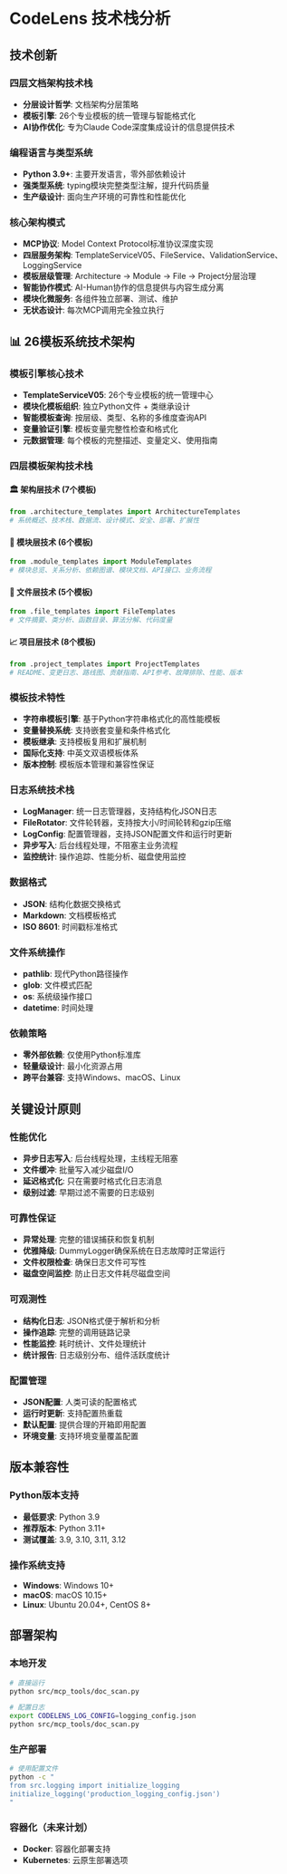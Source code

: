 
# CodeLens 技术栈分析

## 技术创新

### 四层文档架构技术栈
- **分层设计哲学**: 文档架构分层策略
- **模板引擎**: 26个专业模板的统一管理与智能格式化
- **AI协作优化**: 专为Claude Code深度集成设计的信息提供技术

### 编程语言与类型系统
- **Python 3.9+**: 主要开发语言，零外部依赖设计
- **强类型系统**: typing模块完整类型注解，提升代码质量
- **生产级设计**: 面向生产环境的可靠性和性能优化

### 核心架构模式
- **MCP协议**: Model Context Protocol标准协议深度实现
- **四层服务架构**: TemplateServiceV05、FileService、ValidationService、LoggingService
- **模板层级管理**: Architecture → Module → File → Project分层治理
- **智能协作模式**: AI-Human协作的信息提供与内容生成分离
- **模块化微服务**: 各组件独立部署、测试、维护
- **无状态设计**: 每次MCP调用完全独立执行

## 📊 26模板系统技术架构

### 模板引擎核心技术
- **TemplateServiceV05**: 26个专业模板的统一管理中心
- **模块化模板组织**: 独立Python文件 + 类继承设计
- **智能模板查询**: 按层级、类型、名称的多维度查询API
- **变量验证引擎**: 模板变量完整性检查和格式化
- **元数据管理**: 每个模板的完整描述、变量定义、使用指南

### 四层模板架构技术栈

#### 🏛️ 架构层技术 (7个模板)
```python
from .architecture_templates import ArchitectureTemplates
# 系统概述、技术栈、数据流、设计模式、安全、部署、扩展性
```

#### 🧩 模块层技术 (6个模板)  
```python
from .module_templates import ModuleTemplates
# 模块总览、关系分析、依赖图谱、模块文档、API接口、业务流程
```

#### 📄 文件层技术 (5个模板)
```python
from .file_templates import FileTemplates
# 文件摘要、类分析、函数目录、算法分解、代码度量
```

#### 📈 项目层技术 (8个模板)
```python
from .project_templates import ProjectTemplates
# README、变更日志、路线图、贡献指南、API参考、故障排除、性能、版本
```

### 模板技术特性
- **字符串模板引擎**: 基于Python字符串格式化的高性能模板
- **变量替换系统**: 支持嵌套变量和条件格式化
- **模板继承**: 支持模板复用和扩展机制
- **国际化支持**: 中英文双语模板体系
- **版本控制**: 模板版本管理和兼容性保证

### 日志系统技术栈
- **LogManager**: 统一日志管理器，支持结构化JSON日志
- **FileRotator**: 文件轮转器，支持按大小/时间轮转和gzip压缩
- **LogConfig**: 配置管理器，支持JSON配置文件和运行时更新
- **异步写入**: 后台线程处理，不阻塞主业务流程
- **监控统计**: 操作追踪、性能分析、磁盘使用监控

### 数据格式
- **JSON**: 结构化数据交换格式
- **Markdown**: 文档模板格式
- **ISO 8601**: 时间戳标准格式

### 文件系统操作
- **pathlib**: 现代Python路径操作
- **glob**: 文件模式匹配
- **os**: 系统级操作接口
- **datetime**: 时间处理

### 依赖策略
- **零外部依赖**: 仅使用Python标准库
- **轻量级设计**: 最小化资源占用
- **跨平台兼容**: 支持Windows、macOS、Linux

## 关键设计原则

### 性能优化
- **异步日志写入**: 后台线程处理，主线程无阻塞
- **文件缓冲**: 批量写入减少磁盘I/O
- **延迟格式化**: 只在需要时格式化日志消息
- **级别过滤**: 早期过滤不需要的日志级别

### 可靠性保证
- **异常处理**: 完整的错误捕获和恢复机制
- **优雅降级**: DummyLogger确保系统在日志故障时正常运行
- **文件权限检查**: 确保日志文件可写性
- **磁盘空间监控**: 防止日志文件耗尽磁盘空间

### 可观测性
- **结构化日志**: JSON格式便于解析和分析
- **操作追踪**: 完整的调用链路记录
- **性能监控**: 耗时统计、文件处理统计
- **统计报告**: 日志级别分布、组件活跃度统计

### 配置管理
- **JSON配置**: 人类可读的配置格式
- **运行时更新**: 支持配置热重载
- **默认配置**: 提供合理的开箱即用配置
- **环境变量**: 支持环境变量覆盖配置

## 版本兼容性

### Python版本支持
- **最低要求**: Python 3.9
- **推荐版本**: Python 3.11+
- **测试覆盖**: 3.9, 3.10, 3.11, 3.12

### 操作系统支持
- **Windows**: Windows 10+
- **macOS**: macOS 10.15+
- **Linux**: Ubuntu 20.04+, CentOS 8+

## 部署架构

### 本地开发
```bash
# 直接运行
python src/mcp_tools/doc_scan.py

# 配置日志
export CODELENS_LOG_CONFIG=logging_config.json
python src/mcp_tools/doc_scan.py
```

### 生产部署
```bash
# 使用配置文件
python -c "
from src.logging import initialize_logging
initialize_logging('production_logging_config.json')
"
```

### 容器化（未来计划）
- **Docker**: 容器化部署支持
- **Kubernetes**: 云原生部署选项

